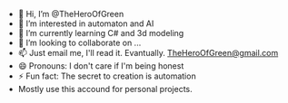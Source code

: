 - 👋 Hi, I’m @TheHeroOfGreen
- 👀 I’m interested in automaton and AI
- 🌱 I’m currently learning C# and 3d modeling
- 💞️ I’m looking to collaborate on ...
- 📫 Just email me, I'll read it. Evantually. TheHeroOfGreen@gmail.com
- 😄 Pronouns: I don't care if I'm being honest
- ⚡ Fun fact: The secret to creation is automation
- Mostly use this accound for personal projects.

<!---
TheHeroOfGreen/TheHeroOfGreen is a ✨ special ✨ repository because its `README.md` (this file) appears on your GitHub profile.
You can click the Preview link to take a look at your changes.
--->
